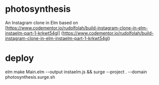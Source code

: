 # photosynthesis
An Instagram clone in Elm based on
[https://www.codementor.io/rudolfolah/build-instagram-clone-in-elm-instaelm-part-1-krkwt54gl]
(https://www.codementor.io/rudolfolah/build-instagram-clone-in-elm-instaelm-part-1-krkwt54gl)

# deploy
elm make Main.elm --output instaelm.js && surge --project . --domain photosynthesis.surge.sh
